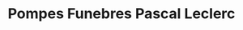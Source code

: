 ---
title: "Pompes Funebres Pascal Leclerc"
url: /vannes/pompes-funebres-pascal-leclerc/
shop: directeurs de funérailles
---